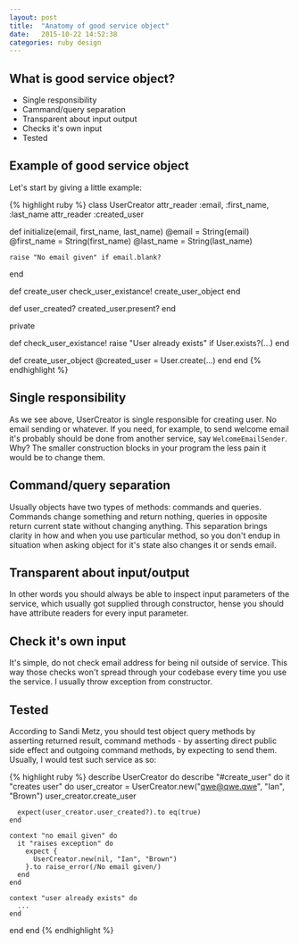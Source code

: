 ```yaml
---
layout: post
title:  "Anatomy of good service object"
date:   2015-10-22 14:52:38
categories: ruby design
---
```


## What is good service object?
* Single responsibility
* Cammand/query separation
* Transparent about input output
* Checks it's own input
* Tested

## Example of good service object

Let's start by giving a little example:

{% highlight ruby %}
class UserCreator
  attr_reader :email, :first_name, :last_name
  attr_reader :created_user

  def initialize(email, first_name, last_name)
    @email      = String(email)
    @first_name = String(first_name)
    @last_name  = String(last_name)

    raise "No email given" if email.blank?
  end

  def create_user
    check_user_existance!
    create_user_object
  end

  def user_created?
    created_user.present?
  end

  private

  def check_user_existance!
    raise "User already exists" if User.exists?(...)
  end

  def create_user_object
    @created_user = User.create(...)
  end
end
{% endhighlight %}

## Single responsibility

As we see above, UserCreator is single responsible for creating user. No email
sending or whatever. If you need, for example, to send welcome email it's
probably should be done from another service, say `WelcomeEmailSender`. Why?
The smaller construction blocks in your program the less pain it would
be to change them.

## Command/query separation

Usually objects have two types of methods: commands and queries. Commands
change something and return nothing, queries in opposite return current
state without changing anything. This separation brings clarity in how and when
you use particular method, so you don't endup in situation when asking object
for it's state also changes it or sends email.

## Transparent about input/output
In other words you should always be able to inspect input parameters of the
service, which usually got supplied through constructor, hense you should
have attribute readers for every input parameter.

## Check it's own input
It's simple, do not check email address for being nil outside of service. This
way those checks won't spread through your codebase every time you use the
service. I usually throw exception from constructor.

## Tested
According to Sandi Metz, you should test object query methods by asserting
returned result, command methods - by asserting direct public side effect and
outgoing command methods, by expecting to send them. Usually, I would test such
service as so:

{% highlight ruby %}
describe UserCreator do
  describe "#create_user" do
    it "creates user" do
      user_creator = UserCreator.new("qwe@qwe.qwe", "Ian", "Brown")
      user_creator.create_user

      expect(user_creator.user_created?).to eq(true)
    end

    context "no email given" do
      it "raises exception" do
        expect {
          UserCreator.new(nil, "Ian", "Brown")
        }.to raise_error(/No email given/)
      end
    end

    context "user already exists" do
      ...
    end
  end
end
{% endhighlight %}

